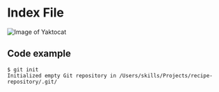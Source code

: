 # Index File
![Image of Yaktocat](https://octodex.github.com/images/yaktocat.png)

## Code example
```
$ git init
Initialized empty Git repository in /Users/skills/Projects/recipe-repository/.git/
```
